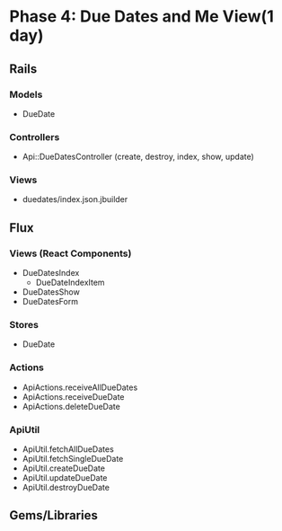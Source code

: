 # Phase 4: Due Dates and Me View(1 day)

## Rails
### Models
* DueDate

### Controllers
* Api::DueDatesController (create, destroy, index, show, update)

### Views
* duedates/index.json.jbuilder

## Flux
### Views (React Components)
* DueDatesIndex
  - DueDateIndexItem
* DueDatesShow
* DueDatesForm

### Stores
* DueDate

### Actions
* ApiActions.receiveAllDueDates
* ApiActions.receiveDueDate
* ApiActions.deleteDueDate

### ApiUtil
* ApiUtil.fetchAllDueDates
* ApiUtil.fetchSingleDueDate
* ApiUtil.createDueDate
* ApiUtil.updateDueDate
* ApiUtil.destroyDueDate

## Gems/Libraries
